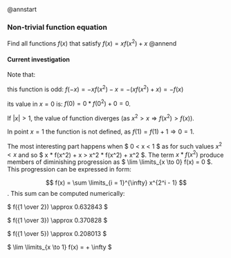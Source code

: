 @annstart
### Non-trivial function equation
Find all functions $f(x)$ that satisfy $f(x) = xf(x^2) + x$
@annend

#### Current investigation
Note that:

this function is odd: $f(-x) = -xf(x^2) - x = -(xf(x^2) + x) = -f(x)$

its value in $x = 0$ is: $f(0) = 0*f(0^2) + 0 = 0$.

If $|x| > 1$, the value of function diverges (as $x^2 > x \Rightarrow f(x^2) > f(x)$).

In point $x = 1$ the function is not defined, as $f(1) = f(1) + 1 \Rightarrow 0 = 1$.

The most interesting part happens when $ 0 < x < 1 $ as for such values $x^2 < x$ and so $ x * f(x^2) + x > x^2 * f(x^2) + x^2 $. The term $x * f(x^2)$ produce members of diminishing progression as $ \lim \limits_{x \to 0} f(x) = 0 $. This progression can be expressed in form:

$$ f(x) = \sum \limits_{i = 1}^{\infty} x^{2^i - 1} $$. This sum can be computed numerically:

$ f({1 \over 2}) \approx 0.632843 $

$ f({1 \over 3}) \approx 0.370828 $

$ f({1 \over 5}) \approx 0.208013 $

$ \lim \limits_{x \to 1} f(x) = + \infty $